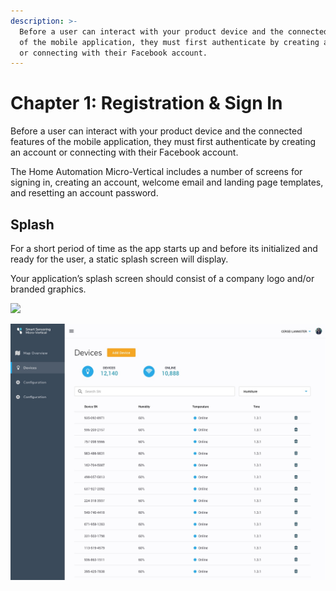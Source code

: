 ```yaml
---
description: >-
  Before a user can interact with your product device and the connected features
  of the mobile application, they must first authenticate by creating an account
  or connecting with their Facebook account.
---
```


# Chapter 1: Registration & Sign In

Before a user can interact with your product device and the connected features of the mobile application, they must first authenticate by creating an account or connecting with their Facebook account.

The Home Automation Micro-Vertical includes a number of screens for signing in, creating an account, welcome email and landing page templates, and resetting an account password.

## **Splash**

For a short period of time as the app starts up and before its initialized and ready for the user, a static splash screen will display.

Your application’s splash screen should consist of a company logo and/or branded graphics.

![](https://lh5.googleusercontent.com/pOgw-tRyMxLdrwAxrNmXRYX6gDfk5eokK8q_GpZ43ciZCGFZaIfKNcLnexm5SkomzHHh5UzkaEJut7fYxHiUCy1kzFjUqd6oyrhzAbUnCeA6lW_0CNya2zwhkCby5tL1JLcIxFO-lrQ)

![Testing a caption!](.gitbook/assets/devices.jpg)

